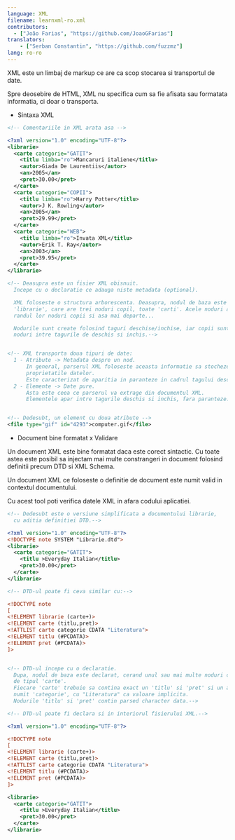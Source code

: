 ```yaml
---
language: XML
filename: learnxml-ro.xml
contributors:
  - ["João Farias", "https://github.com/JoaoGFarias"]
translators:
    - ["Serban Constantin", "https://github.com/fuzzmz"]
lang: ro-ro
---
```


XML este un limbaj de markup ce are ca scop stocarea si transportul de date.

Spre deosebire de HTML, XML nu specifica cum sa fie afisata sau formatata
informatia, ci doar o transporta.

* Sintaxa XML

```xml
<!-- Comentariile in XML arata asa -->

<?xml version="1.0" encoding="UTF-8"?>
<librarie>
  <carte categorie="GATIT">
    <titlu limba="ro">Mancaruri italiene</titlu>
    <autor>Giada De Laurentiis</autor>
    <an>2005</an>
    <pret>30.00</pret>
  </carte>
  <carte categorie="COPII">
    <titlu limba="ro">Harry Potter</titlu>
    <autor>J K. Rowling</autor>
    <an>2005</an>
    <pret>29.99</pret>
  </carte>
  <carte categorie="WEB">
    <titlu limba="ro">Invata XML</titlu>
    <autor>Erik T. Ray</autor>
    <an>2003</an>
    <pret>39.95</pret>
  </carte>
</librarie>

<!-- Deasupra este un fisier XML obisnuit.
  Incepe cu o declaratie ce adauga niste metadata (optional).

  XML foloseste o structura arborescenta. Deasupra, nodul de baza este
  'librarie', care are trei noduri copil, toate 'carti'. Acele noduri au la
  randul lor noduri copii si asa mai departe...

  Nodurile sunt create folosind taguri deschise/inchise, iar copii sunt doar
  noduri intre tagurile de deschis si inchis.-->


<!-- XML transporta doua tipuri de date:
  1 - Atribute -> Metadata despre un nod.
      In general, parserul XML foloseste aceasta informatie sa stocheze
      proprietatile datelor.
      Este caracterizat de aparitia in paranteze in cadrul tagului deschis
  2 - Elemente -> Date pure.
      Asta este ceea ce parserul va extrage din documentul XML.
      Elementele apar intre tagurile deschis si inchis, fara paranteze. -->


<!-- Dedesubt, un element cu doua atribute -->
<file type="gif" id="4293">computer.gif</file>
```

* Document bine formatat x Validare

Un document XML este bine formatat daca este corect sintactic.
Cu toate astea este posibil sa injectam mai multe constrangeri in document
folosind definitii precum DTD si XML Schema.

Un document XML ce foloseste o definitie de document este numit valid in
contextul documentului.

Cu acest tool poti verifica datele XML in afara codului aplicatiei.

```xml
<!-- Dedesubt este o versiune simplificata a documentului librarie,
  cu aditia definitiei DTD.-->

<?xml version="1.0" encoding="UTF-8"?>
<!DOCTYPE note SYSTEM "Librarie.dtd">
<librarie>
  <carte categorie="GATIT">
    <titlu >Everyday Italian</titlu>
    <pret>30.00</pret>
  </carte>
</librarie>

<!-- DTD-ul poate fi ceva similar cu:-->

<!DOCTYPE note
[
<!ELEMENT librarie (carte+)>
<!ELEMENT carte (titlu,pret)>
<!ATTLIST carte categorie CDATA "Literatura">
<!ELEMENT titlu (#PCDATA)>
<!ELEMENT pret (#PCDATA)>
]>


<!-- DTD-ul incepe cu o declaratie.
  Dupa, nodul de baza este declarat, cerand unul sau mai multe noduri copii
  de tipul 'carte'.
  Fiecare 'carte' trebuie sa contina exact un 'titlu' si 'pret' si un atribut
  numit 'categorie', cu "Literatura" ca valoare implicita.
  Nodurile 'titlu' si 'pret' contin parsed character data.-->

<!-- DTD-ul poate fi declara si in interiorul fisierului XML.-->

<?xml version="1.0" encoding="UTF-8"?>

<!DOCTYPE note
[
<!ELEMENT librarie (carte+)>
<!ELEMENT carte (titlu,pret)>
<!ATTLIST carte categorie CDATA "Literatura">
<!ELEMENT titlu (#PCDATA)>
<!ELEMENT pret (#PCDATA)>
]>

<librarie>
  <carte categorie="GATIT">
    <titlu >Everyday Italian</titlu>
    <pret>30.00</pret>
  </carte>
</librarie>
```
